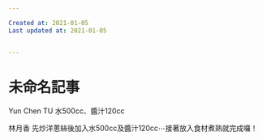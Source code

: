 ```yaml
---

Created at: 2021-01-05
Last updated at: 2021-01-05


---
```


# 未命名記事


Yun Chen TU 水500cc、醬汁120cc

林月香 先炒洋蔥絲後加入水500cc及醬汁120cc⋯接著放入食材煮熟就完成囉！

